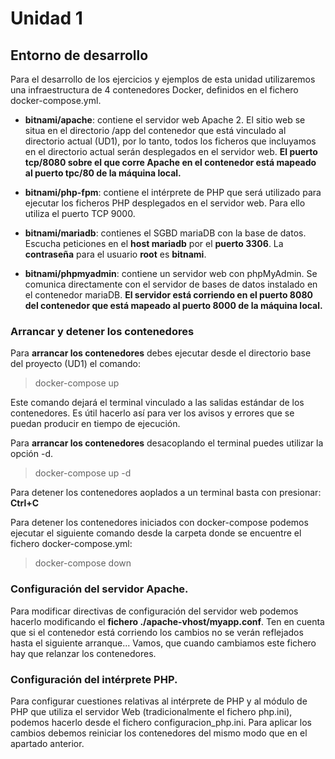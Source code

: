 # Unidad 1

## Entorno de desarrollo
Para el desarrollo de los ejercicios y ejemplos de esta unidad utilizaremos una infraestructura de 4 contenedores Docker, definidos en el fichero docker-compose.yml.

* **bitnami/apache**: contiene el servidor web Apache 2. El sitio web se situa en el directorio /app del contenedor que está vinculado al directorio actual (UD1), por lo tanto, todos los ficheros que incluyamos en el directorio actual serán desplegados en el servidor web. **El puerto tcp/8080 sobre el que corre Apache en el contenedor está mapeado al puerto tpc/80 de la máquina local.**

* **bitnami/php-fpm**: contiene el intérprete de PHP que será utilizado para ejecutar los ficheros PHP desplegados en el servidor web. Para ello utiliza el puerto TCP 9000.

* **bitnami/mariadb**: contienes el SGBD mariaDB con la base de datos. Escucha peticiones en el **host mariadb** por el **puerto 3306**. La **contraseña** para el usuario **root** es **bitnami**.

* **bitnami/phpmyadmin**: contiene un servidor web con phpMyAdmin. Se comunica directamente con el servidor de bases de datos instalado en el contenedor mariaDB. **El servidor está corriendo en el puerto 8080 del contenedor que está mapeado al puerto 8000 de la máquina local.**

### Arrancar y detener los contenedores
Para **arrancar los contenedores** debes ejecutar desde el directorio base del proyecto (UD1) el comando:
> docker-compose up

Este comando dejará el terminal vinculado a las salidas estándar de los contenedores. Es útil hacerlo así para ver los avisos y errores que se puedan producir en tiempo de ejecución.

Para **arrancar los contenedores** desacoplando el terminal puedes utilizar la opción -d.
> docker-compose up -d

Para detener los contenedores aoplados a un terminal basta con presionar: **Ctrl+C**

Para detener los contenedores iniciados con docker-compose podemos ejecutar el siguiente comando desde la carpeta donde se encuentre el fichero docker-compose.yml:
> docker-compose down

### Configuración del servidor Apache.
Para modificar directivas de configuración del servidor web podemos hacerlo modificando el **fichero ./apache-vhost/myapp.conf**. Ten en cuenta que si el contenedor está corriendo los cambios no se verán reflejados hasta el siguiente arranque... Vamos, que cuando cambiamos este fichero hay que relanzar los contenedores.

### Configuración del intérprete PHP.
Para configurar cuestiones relativas al intérprete de PHP y al módulo de PHP que utiliza el servidor Web (tradicionalmente el fichero php.ini), podemos hacerlo desde el fichero configuracion_php.ini. Para aplicar los cambios debemos reiniciar los contenedores del mismo modo que en el apartado anterior.
